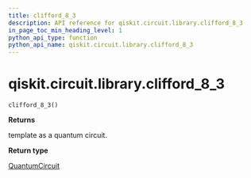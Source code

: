 ```yaml
---
title: clifford_8_3
description: API reference for qiskit.circuit.library.clifford_8_3
in_page_toc_min_heading_level: 1
python_api_type: function
python_api_name: qiskit.circuit.library.clifford_8_3
---
```


<span id="qiskit-circuit-library-clifford-8-3" />

# qiskit.circuit.library.clifford\_8\_3

<span id="qiskit.circuit.library.clifford_8_3" />

`clifford_8_3()`

**Returns**

template as a quantum circuit.

**Return type**

[QuantumCircuit](qiskit.circuit.QuantumCircuit "qiskit.circuit.QuantumCircuit")

